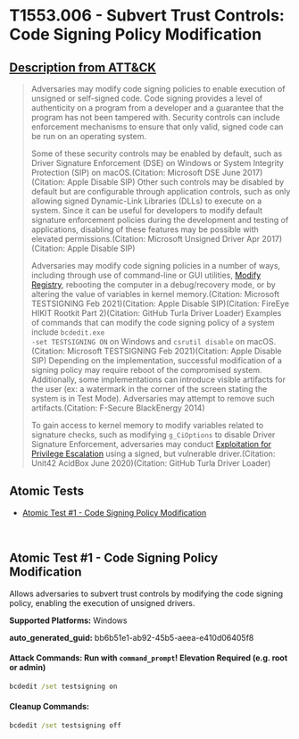# T1553.006 - Subvert Trust Controls: Code Signing Policy Modification
## [Description from ATT&CK](https://attack.mitre.org/techniques/T1553/006)
<blockquote>Adversaries may modify code signing policies to enable execution of unsigned or self-signed code. Code signing provides a level of authenticity on a program from a developer and a guarantee that the program has not been tampered with. Security controls can include enforcement mechanisms to ensure that only valid, signed code can be run on an operating system. 

Some of these security controls may be enabled by default, such as Driver Signature Enforcement (DSE) on Windows or System Integrity Protection (SIP) on macOS.(Citation: Microsoft DSE June 2017)(Citation: Apple Disable SIP) Other such controls may be disabled by default but are configurable through application controls, such as only allowing signed Dynamic-Link Libraries (DLLs) to execute on a system. Since it can be useful for developers to modify default signature enforcement policies during the development and testing of applications, disabling of these features may be possible with elevated permissions.(Citation: Microsoft Unsigned Driver Apr 2017)(Citation: Apple Disable SIP)

Adversaries may modify code signing policies in a number of ways, including through use of command-line or GUI utilities, [Modify Registry](https://attack.mitre.org/techniques/T1112), rebooting the computer in a debug/recovery mode, or by altering the value of variables in kernel memory.(Citation: Microsoft TESTSIGNING Feb 2021)(Citation: Apple Disable SIP)(Citation: FireEye HIKIT Rootkit Part 2)(Citation: GitHub Turla Driver Loader) Examples of commands that can modify the code signing policy of a system include <code>bcdedit.exe -set TESTSIGNING ON</code> on Windows and <code>csrutil disable</code> on macOS.(Citation: Microsoft TESTSIGNING Feb 2021)(Citation: Apple Disable SIP) Depending on the implementation, successful modification of a signing policy may require reboot of the compromised system. Additionally, some implementations can introduce visible artifacts for the user (ex: a watermark in the corner of the screen stating the system is in Test Mode). Adversaries may attempt to remove such artifacts.(Citation: F-Secure BlackEnergy 2014)

To gain access to kernel memory to modify variables related to signature checks, such as modifying <code>g_CiOptions</code> to disable Driver Signature Enforcement, adversaries may conduct [Exploitation for Privilege Escalation](https://attack.mitre.org/techniques/T1068) using a signed, but vulnerable driver.(Citation: Unit42 AcidBox June 2020)(Citation: GitHub Turla Driver Loader)</blockquote>

## Atomic Tests

- [Atomic Test #1 - Code Signing Policy Modification](#atomic-test-1---code-signing-policy-modification)


<br/>

## Atomic Test #1 - Code Signing Policy Modification
Allows adversaries to subvert trust controls by modifying the code signing policy, enabling the execution of unsigned drivers.

**Supported Platforms:** Windows


**auto_generated_guid:** bb6b51e1-ab92-45b5-aeea-e410d06405f8






#### Attack Commands: Run with `command_prompt`!  Elevation Required (e.g. root or admin) 


```cmd
bcdedit /set testsigning on
```

#### Cleanup Commands:
```cmd
bcdedit /set testsigning off
```





<br/>
